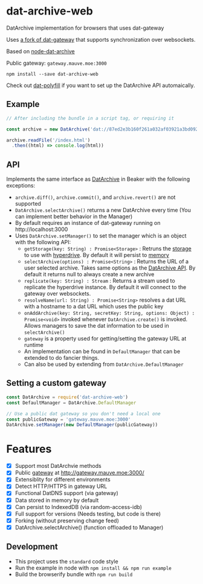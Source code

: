 # dat-archive-web
DatArchive implementation for browsers that uses dat-gateway

Uses [a fork of dat-gateway](https://github.com/RangerMauve/dat-gateway) that supports synchronization over websockets.

Based on [node-dat-archive](https://github.com/beakerbrowser/node-dat-archive)

Public gateway: `gateway.mauve.moe:3000`

```
npm install --save dat-archive-web
```

Check out [dat-polyfill](https://github.com/RangerMauve/dat-polyfill) if you want to set up the DatArchive API automaically.

## Example

```javascript
// After including the bundle in a script tag, or requiring it

const archive = new DatArchive('dat://87ed2e3b160f261a032af03921a3bd09227d0a4cde73466c17114816cae43336')

archive.readFile('/index.html')
  .then((html) => console.log(html))
```

## API

Implements the same interface as [DatArchive](https://beakerbrowser.com/docs/apis/dat.html) in Beaker with the following exceptions:

- `archive.diff()`, `archive.commit()`, and `archive.revert()` are not supported
- `DatArchive.selectArchive()` returns a new DatArchive every time (You can implement better behavior in the Manager)
- By default requires an instance of dat-gateway running on http://localhost:3000
- Uses `DatArchive.setManager()` to set the manager which is an object with the following API:
  - `getStorage(key: String) : Promise<Storage>` : Retruns the [storage](https://www.npmjs.com/package/random-access-storage) to use with [hyperdrive](https://github.com/mafintosh/hyperdrive#var-archive--hyperdrivestorage-key-options). By default it will persist to [memory](https://www.npmjs.com/package/random-access-memory)
  - `selectArchive(options) : Promise<String>` : Returns the URL of a user selected archive. Takes same options as the [DatArchive API](https://beakerbrowser.com/docs/apis/dat.html#datarchive-selectarchive). By default it returns null to always create a new archive
  - `replicate(key: String) : Stream` : Returns a stream used to replicate the hyperdrive instance. By default it will connect to the gateway over websockets.
  - `resolveName(url: String) : Promise<String>` resolves a dat URL with a hostname to a dat URL which uses the public key
  - `onAddArchive(key: String, secretKey: String, options: Object) : Promise<void>` invoked whenever `DatArchive.create()` is invoked. Allows managers to save the dat information to be used in `selectArchive()`
  - `gateway` is a property used for getting/setting the gateway URL at runtime
  - An implementation can be found in `DefaultManager` that can be extended to do fancier things.
  - Can also be used by extending from `DatArchive.DefaultManager`

## Setting a custom gateway

```javascript
const DatArchive = require('dat-archive-web')
const DefaultManager = DatArchive.DefaultManager

// Use a public dat gateway so you don't need a local one
const publicGateway = 'gateway.mauve.moe:3000'
DatArchive.setManager(new DefaultManager(publicGateway))
```

# Features

- [x] Support most DatArchvie methods
- [x] Public [gateway](https://github.com/RangerMauve/dat-gateway) at http://gateway.mauve.moe:3000/ 
- [x] Extensiblity for different environments
- [x] Detect HTTP/HTTPS in gateway URL
- [x] Functional DatDNS support (via gateway)
- [x] Data stored in memory by default
- [x] Can persist to IndexedDB (via random-access-idb)
- [x] Full support for versions (Needs testing, but code is there)
- [x] Forking (without preserving change feed)
- [x] DatArchive.selectArchive() (function offloaded to Manager)

## Development

- This project uses the `standard` code style
- Run the example in node with `npm install && npm run example`
- Build the browserify bundle with `npm run build`
